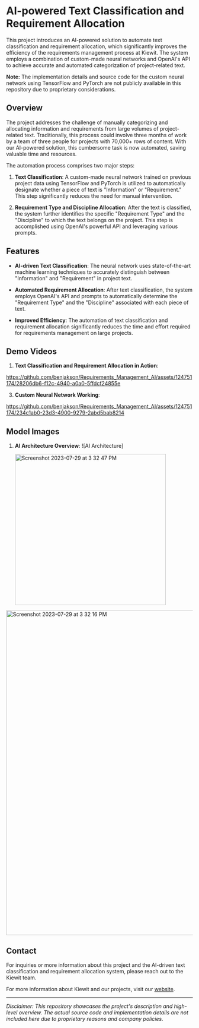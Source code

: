 
# AI-powered Text Classification and Requirement Allocation

This project introduces an AI-powered solution to automate text classification and requirement allocation, which significantly improves the efficiency of the requirements management process at Kiewit. The system employs a combination of custom-made neural networks and OpenAI's API to achieve accurate and automated categorization of project-related text.

**Note:** The implementation details and source code for the custom neural network using TensorFlow and PyTorch are not publicly available in this repository due to proprietary considerations.

## Overview

The project addresses the challenge of manually categorizing and allocating information and requirements from large volumes of project-related text. Traditionally, this process could involve three months of work by a team of three people for projects with 70,000+ rows of content. With our AI-powered solution, this cumbersome task is now automated, saving valuable time and resources.

The automation process comprises two major steps:

1. **Text Classification**: A custom-made neural network trained on previous project data using TensorFlow and PyTorch is utilized to automatically designate whether a piece of text is "Information" or "Requirement." This step significantly reduces the need for manual intervention.

2. **Requirement Type and Discipline Allocation**: After the text is classified, the system further identifies the specific "Requirement Type" and the "Discipline" to which the text belongs on the project. This step is accomplished using OpenAI's powerful API and leveraging various prompts.

## Features

- **AI-driven Text Classification**: The neural network uses state-of-the-art machine learning techniques to accurately distinguish between "Information" and "Requirement" in project text.

- **Automated Requirement Allocation**: After text classification, the system employs OpenAI's API and prompts to automatically determine the "Requirement Type" and the "Discipline" associated with each piece of text.

- **Improved Efficiency**: The automation of text classification and requirement allocation significantly reduces the time and effort required for requirements management on large projects.

## Demo Videos

1. **Text Classification and Requirement Allocation in Action**:

https://github.com/benjakson/Requirements_Management_AI/assets/124751174/28206db6-f12c-4940-a0a0-5ffdcf24855e

3. **Custom Neural Network Working**: 

https://github.com/benjakson/Requirements_Management_AI/assets/124751174/234c1ab0-23d3-4900-9279-2abd5bab8214



## Model Images

1. **AI Architecture Overview**: ![AI Architecture]
  
   <img width="407" alt="Screenshot 2023-07-29 at 3 32 47 PM" src="https://github.com/benjakson/Requirements_Management_AI/assets/124751174/13a95169-636f-412c-9764-ce9b6fbe539a">


<img width="875" alt="Screenshot 2023-07-29 at 3 32 16 PM" src="https://github.com/benjakson/Requirements_Management_AI/assets/124751174/314dcd42-4cee-4804-9ea5-9ddc0cac7745">




## Contact

For inquiries or more information about this project and the AI-driven text classification and requirement allocation system, please reach out to the Kiewit team.

For more information about Kiewit and our projects, visit our [website](https://www.kiewit.com/).

---
*Disclaimer: This repository showcases the project's description and high-level overview. The actual source code and implementation details are not included here due to proprietary reasons and company policies.*
